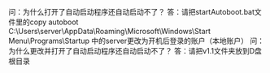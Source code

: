 问：为什么打开了自动启动程序还自动启动不了？
答：请把startAutoboot.bat文件里的copy autoboot C:\Users\server\AppData\Roaming\Microsoft\Windows\Start Menu\Programs\Startup
中的server更改为开机后登录的账户（本地账户）
问：为什么更改并打开了自动启动程序还自动启动不了？
答：请把v1.1文件夹放到D盘根目录